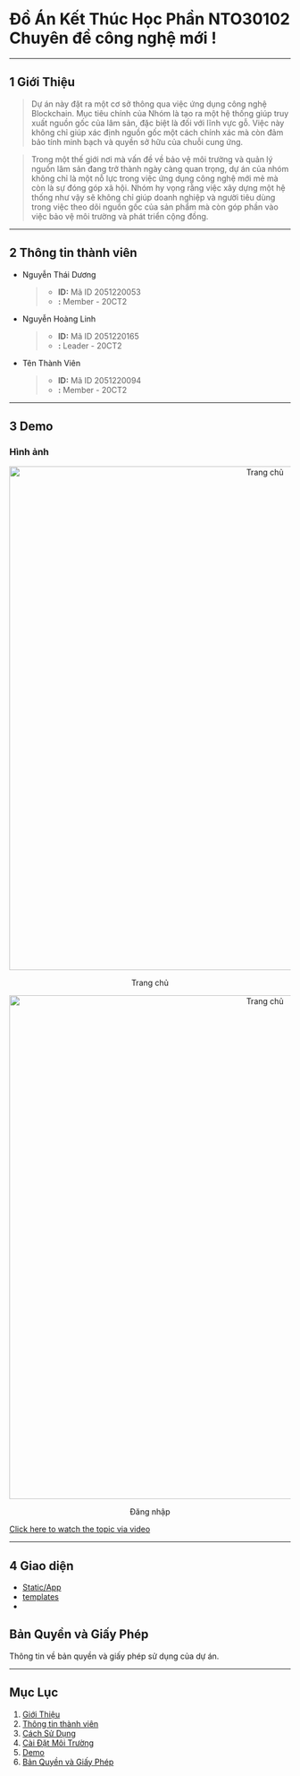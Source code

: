 #  Đồ Án Kết Thúc Học Phần NTO30102 Chuyên đề công nghệ mới !

***


## 1 Giới Thiệu



> Dự án này đặt ra một cơ sở thông qua việc ứng dụng công nghệ Blockchain. Mục tiêu chính của Nhóm là tạo ra một hệ thống giúp truy xuất nguồn gốc của lâm sản, đặc biệt là đối với lĩnh vực gỗ. Việc này không chỉ giúp xác định nguồn gốc một cách chính xác mà còn đảm bảo tính minh bạch và quyền sở hữu của chuỗi cung ứng.

> Trong một thế giới nơi mà vấn đề về bảo vệ môi trường và quản lý nguồn lâm sản đang trở thành ngày càng quan trọng, dự án của nhóm không chỉ là một nỗ lực trong việc ứng dụng công nghệ mới mẻ mà còn là sự đóng góp xã hội. Nhóm hy vọng rằng việc xây dựng một hệ thống như vậy sẽ không chỉ giúp doanh nghiệp và người tiêu dùng trong việc theo dõi nguồn gốc của sản phẩm mà còn góp phần vào việc bảo vệ môi trường và phát triển cộng đồng.



---



## 2 Thông tin thành viên
- Nguyễn Thái Dương 
   >- **ID:** Mã ID 2051220053
   >- **:** Member - 20CT2
- Nguyễn Hoàng Linh 
   >- **ID:** Mã ID 2051220165
   >- **:** Leader - 20CT2
- Tên Thành Viên 
   >- **ID:** Mã ID 2051220094
   >- **:** Member - 20CT2



***

## 3 Demo 
### Hình ảnh 

<p align="center">
  <img src="https://github.com/ddryuu/Trace-the-origin-of-forest-product/assets/118073917/218fdc0e-718e-4f4e-b55a-2e4e932f224a" alt="Trang chủ" width="900">
</p>
<p align="center">Trang chủ</p>
<p align="center">
  <img src="https://github.com/ddryuu/Trace-the-origin-of-forest-product/assets/118073917/b6e969cc-9080-49c2-9ee1-b66bf04264f2
" alt="Trang chủ" width="900">
</p>
<p align="center">Đăng nhập</p>

[Click here to watch the topic via video](https://www.youtube.com/watch?v=rflvMoBPebQ)

***

## 4 Giao diện 
- [Static/App](https://github.com/ddryuu/Trace-the-origin-of-forest-product/tree/main/app/static/app)
- [templates](https://github.com/ddryuu/Trace-the-origin-of-forest-product/tree/main/app/template)
- 

## Bản Quyền và Giấy Phép

Thông tin về bản quyền và giấy phép sử dụng của dự án.


***

## Mục Lục

1. [Giới Thiệu](#giới-thiệu)
2. [Thông tin thành viên](#Thông-tin-thành-viên)
3. [Cách Sử Dụng](#cách-sử-dụng)
4. [Cài Đặt Môi Trường](#cài-đặt-môi-trường)
5. [Demo](#Demo-Giao-Diện)
6. [Bản Quyền và Giấy Phép](#bản-quyền-và-giấy-phép)
